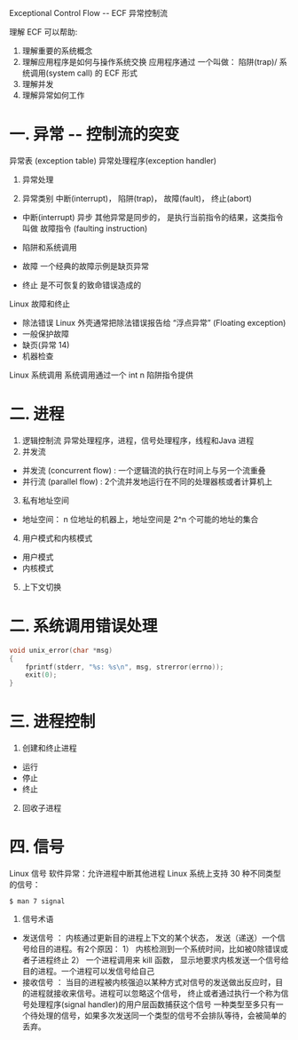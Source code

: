 Exceptional Control Flow -- ECF 异常控制流

理解 ECF 可以帮助:
1. 理解重要的系统概念
2. 理解应用程序是如何与操作系统交换
	应用程序通过 一个叫做： 陷阱(trap)/ 系统调用(system call) 的 ECF 形式	
3. 理解并发
4. 理解异常如何工作

一. 异常 -- 控制流的突变
====================
异常表 (exception table)
异常处理程序(exception handler)

1. 异常处理

2. 异常类别
中断(interrupt)， 陷阱(trap)， 故障(fault)， 终止(abort)
- 中断(interrupt) 异步
	其他异常是同步的， 是执行当前指令的结果，这类指令叫做 故障指令 (faulting instruction)
- 陷阱和系统调用
	
- 故障
	一个经典的故障示例是缺页异常
- 终止
	是不可恢复的致命错误造成的

Linux 故障和终止
- 除法错误
	Linux 外壳通常把除法错误报告给 “浮点异常” (Floating exception)
- 一般保护故障
- 缺页(异常 14)
- 机器检查

Linux 系统调用
	系统调用通过一个 int n 陷阱指令提供

二. 进程
=======
1. 逻辑控制流
	异常处理程序，进程，信号处理程序，线程和Java 进程
2. 并发流
- 并发流 (concurrent flow) : 一个逻辑流的执行在时间上与另一个流重叠
- 并行流 (parallel flow) : 2个流并发地运行在不同的处理器核或者计算机上

3. 私有地址空间
- 地址空间： n 位地址的机器上，地址空间是 2^n 个可能的地址的集合

4. 用户模式和内核模式
- 用户模式
- 内核模式

5. 上下文切换

二. 系统调用错误处理
=================
```C
void unix_error(char *msg)
{
	fprintf(stderr, "%s: %s\n", msg, strerror(errno));
	exit(0);
}
```
三. 进程控制
==========
1. 创建和终止进程
- 运行
- 停止
- 终止
2. 回收子进程

四. 信号
=======
Linux 信号 软件异常：允许进程中断其他进程
Linux 系统上支持 30 种不同类型的信号：
```
$ man 7 signal 
```
1. 信号术语
- 发送信号 ： 内核通过更新目的进程上下文的某个状态， 发送（递送）一个信号给目的进程。有2个原因：
	1） 内核检测到一个系统时间，比如被0除错误或者子进程终止
	2） 一个进程调用来 kill 函数， 显示地要求内核发送一个信号给目的进程。一个进程可以发信号给自己
- 接收信号 ： 当目的进程被内核强迫以某种方式对信号的发送做出反应时，目的进程就接收来信号。进程可以忽略这个信号，
终止或者通过执行一个称为信号处理程序(signal handler)的用户层函数捕获这个信号
	一种类型至多只有一个待处理的信号，如果多次发送同一个类型的信号不会排队等待，会被简单的丢弃。









































